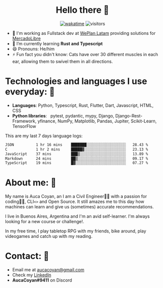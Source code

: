 <div align="center">
  
# Hello there 👋

[![wakatime](https://wakatime.com/badge/user/990b0f6a-438a-45ae-bda7-4c59b13f6f11.svg)](https://wakatime.com/@990b0f6a-438a-45ae-bda7-4c59b13f6f11)
![visitors](https://visitor-badge.glitch.me/badge?page_id=AucaCoyan&left_color=#9cbf7b&right_color=#92278f)

</div>



- 🚀 I'm working as Fullstack dev at [WePlan Latam](https://weplan-latam.com/en/home-english/) providing solutions for [MercadoLibre](https://www.mercadolibre.com.ar/)
- 🧠 I’m currently learning **Rust and Typescript**
- 😄 Pronouns: He/him
- ⚡ Fun fact you didn't know: Cats have over 30 different muscles in each ear, allowing them to swivel them in all directions.

# Technologies and languages I use everyday: 🧰
- **Languages**:        Python, Typescript, Rust, Flutter, Dart, Javascript, HTML, CSS
- **Python libraries**: &nbsp;  pytest, pydantic, mypy, Django, Django-Rest-Framework, yfinance, NumPy, Matplotlib, Pandas, Jupiter, Scikit-Learn, TensorFlow

This are my last 7 days language logs:
<!--START_SECTION:waka-->

```txt
JSON          1 hr 16 mins    ███████░░░░░░░░░░░░░░░░░░   28.43 %
C             1 hr 2 mins     █████▓░░░░░░░░░░░░░░░░░░░   23.13 %
JavaScript    37 mins         ███▒░░░░░░░░░░░░░░░░░░░░░   13.89 %
Markdown      24 mins         ██▒░░░░░░░░░░░░░░░░░░░░░░   09.17 %
TypeScript    19 mins         █▓░░░░░░░░░░░░░░░░░░░░░░░   07.27 %
```

<!--END_SECTION:waka-->

# About me: 👨

My name is Auca Coyan, an I am a Civil Engineer👷‍♂️ with a passion for coding👨‍💻, CLI`<>` and Open Source. It still amazes me to this day how machines can learn and give us (sometimes) accurate recommendations.

I live in Buenos Aires, Argentina and I'm an avid self-learner. I'm always looking for a new course or challenge!.

In my free time, I play tabletop RPG with my friends, bike around, play videogames and catch up with my reading.

# Contact: 📨
- Email me at [aucacoyan@gmail.com](aucacoyan@gmail.com)
- Check my [LinkedIn](https://www.linkedin.com/in/auca-coyan-maillot/)
- **AucaCoyan#9411** on Discord

<!--
- 🔭 I’m currently working on ...
- 👯 I’m looking to collaborate on ...
- 🤔 I’m looking for help with ...
- 💬 Ask me about ...
- 📫 How to reach me: ...
- ⚡ Fun fact: ...

[![AucaCoyan's GitHub stats](https://github-readme-stats.vercel.app/api?username=AucaCoyan&show_icons=true&bg_color=1e1e2e&text_color=cdd6f4&icon_color=cba6f7&title_color=94e2d5)](https://github.com/IogaMaster)
[![GitHub Streak](https://streak-stats.demolab.com?user=AucaCoyan&theme=catppuccin-mocha&hide_border=false&date_format=M%20j%5B%2C%20Y%5D)](https://git.io/streak-stats)

-->
